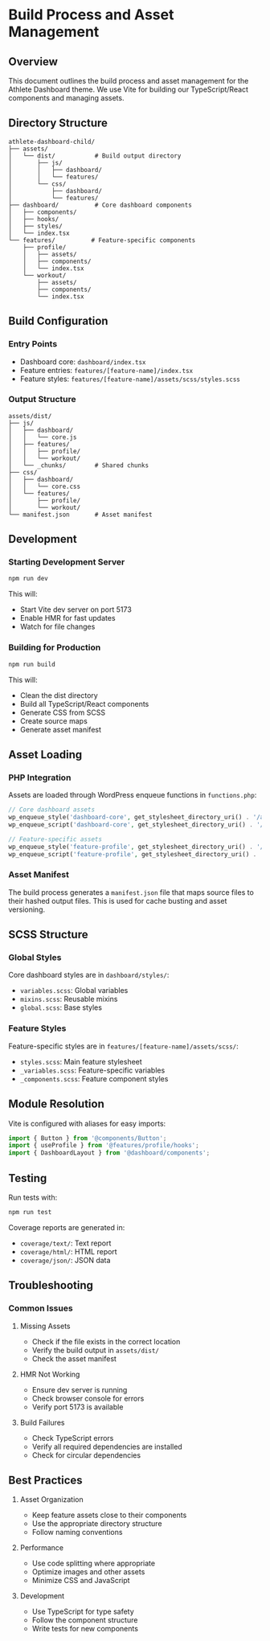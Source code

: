 # Build Process and Asset Management

## Overview

This document outlines the build process and asset management for the Athlete Dashboard theme. We use Vite for building our TypeScript/React components and managing assets.

## Directory Structure

```
athlete-dashboard-child/
├── assets/
│   └── dist/           # Build output directory
│       ├── js/
│       │   ├── dashboard/
│       │   └── features/
│       └── css/
│           ├── dashboard/
│           └── features/
├── dashboard/          # Core dashboard components
│   ├── components/
│   ├── hooks/
│   ├── styles/
│   └── index.tsx
└── features/          # Feature-specific components
    ├── profile/
    │   ├── assets/
    │   ├── components/
    │   └── index.tsx
    └── workout/
        ├── assets/
        ├── components/
        └── index.tsx
```

## Build Configuration

### Entry Points

- Dashboard core: `dashboard/index.tsx`
- Feature entries: `features/[feature-name]/index.tsx`
- Feature styles: `features/[feature-name]/assets/scss/styles.scss`

### Output Structure

```
assets/dist/
├── js/
│   ├── dashboard/
│   │   └── core.js
│   ├── features/
│   │   ├── profile/
│   │   └── workout/
│   └── _chunks/        # Shared chunks
├── css/
│   ├── dashboard/
│   │   └── core.css
│   └── features/
│       ├── profile/
│       └── workout/
└── manifest.json       # Asset manifest
```

## Development

### Starting Development Server

```bash
npm run dev
```

This will:
- Start Vite dev server on port 5173
- Enable HMR for fast updates
- Watch for file changes

### Building for Production

```bash
npm run build
```

This will:
- Clean the dist directory
- Build all TypeScript/React components
- Generate CSS from SCSS
- Create source maps
- Generate asset manifest

## Asset Loading

### PHP Integration

Assets are loaded through WordPress enqueue functions in `functions.php`:

```php
// Core dashboard assets
wp_enqueue_style('dashboard-core', get_stylesheet_directory_uri() . '/assets/dist/css/dashboard/core.css');
wp_enqueue_script('dashboard-core', get_stylesheet_directory_uri() . '/assets/dist/js/dashboard/core.js');

// Feature-specific assets
wp_enqueue_style('feature-profile', get_stylesheet_directory_uri() . '/assets/dist/css/features/profile/styles.css');
wp_enqueue_script('feature-profile', get_stylesheet_directory_uri() . '/assets/dist/js/features/profile/index.js');
```

### Asset Manifest

The build process generates a `manifest.json` file that maps source files to their hashed output files. This is used for cache busting and asset versioning.

## SCSS Structure

### Global Styles

Core dashboard styles are in `dashboard/styles/`:
- `variables.scss`: Global variables
- `mixins.scss`: Reusable mixins
- `global.scss`: Base styles

### Feature Styles

Feature-specific styles are in `features/[feature-name]/assets/scss/`:
- `styles.scss`: Main feature stylesheet
- `_variables.scss`: Feature-specific variables
- `_components.scss`: Feature component styles

## Module Resolution

Vite is configured with aliases for easy imports:

```typescript
import { Button } from '@components/Button';
import { useProfile } from '@features/profile/hooks';
import { DashboardLayout } from '@dashboard/components';
```

## Testing

Run tests with:
```bash
npm run test
```

Coverage reports are generated in:
- `coverage/text/`: Text report
- `coverage/html/`: HTML report
- `coverage/json/`: JSON data

## Troubleshooting

### Common Issues

1. Missing Assets
   - Check if the file exists in the correct location
   - Verify the build output in `assets/dist/`
   - Check the asset manifest

2. HMR Not Working
   - Ensure dev server is running
   - Check browser console for errors
   - Verify port 5173 is available

3. Build Failures
   - Check TypeScript errors
   - Verify all required dependencies are installed
   - Check for circular dependencies

## Best Practices

1. Asset Organization
   - Keep feature assets close to their components
   - Use the appropriate directory structure
   - Follow naming conventions

2. Performance
   - Use code splitting where appropriate
   - Optimize images and other assets
   - Minimize CSS and JavaScript

3. Development
   - Use TypeScript for type safety
   - Follow the component structure
   - Write tests for new components
``` 